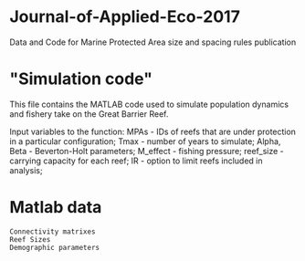 # Journal-of-Applied-Eco-2017
Data and Code for Marine Protected Area size and spacing rules publication


  # "Simulation code"  
  This file contains the MATLAB code used to simulate population dynamics and fishery take on the Great Barrier Reef. 
  
  Input variables to the function:
    MPAs - IDs of reefs that are under protection in a particular configuration;
    Tmax - number of years to simulate;
    Alpha, Beta - Beverton-Holt parameters;
    M_effect - fishing pressure;
    reef_size - carrying capacity for each reef;
    IR - option to limit reefs included in analysis;
    
  # Matlab data
    Connectivity matrixes
    Reef Sizes
    Demographic parameters
